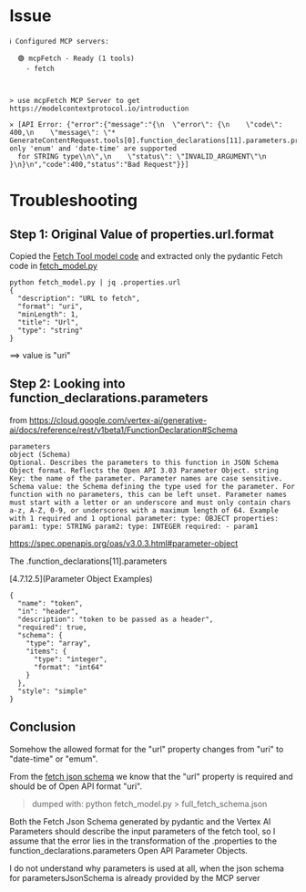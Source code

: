# Issue
```
ℹ Configured MCP servers:
 
  🟢 mcpFetch - Ready (1 tools)
    - fetch



> use mcpFetch MCP Server to get https://modelcontextprotocol.io/introduction

✕ [API Error: {"error":{"message":"{\n  \"error\": {\n    \"code\": 400,\n    \"message\": \"* GenerateContentRequest.tools[0].function_declarations[11].parameters.properties[url].format: only 'enum' and 'date-time' are supported 
  for STRING type\\n\",\n    \"status\": \"INVALID_ARGUMENT\"\n  }\n}\n","code":400,"status":"Bad Request"}}]
```

# Troubleshooting

## Step 1: Original Value of properties.url.format

Copied the [Fetch Tool model code](https://github.com/modelcontextprotocol/servers/blob/6b0c30d1a807121fd1ba7b7f906b1aea8486fb35/src/fetch/src/mcp_server_fetch/server.py#L21) and  extracted only the pydantic Fetch code in [fetch_model.py](./fetch_model.py)

```
python fetch_model.py | jq .properties.url
{
  "description": "URL to fetch",
  "format": "uri",
  "minLength": 1,
  "title": "Url",
  "type": "string"
}

```

==> value is "uri"

## Step 2: Looking into function_declarations.parameters

from https://cloud.google.com/vertex-ai/generative-ai/docs/reference/rest/v1beta1/FunctionDeclaration#Schema

```
parameters
object (Schema)
Optional. Describes the parameters to this function in JSON Schema Object format. Reflects the Open API 3.03 Parameter Object. string Key: the name of the parameter. Parameter names are case sensitive. Schema value: the Schema defining the type used for the parameter. For function with no parameters, this can be left unset. Parameter names must start with a letter or an underscore and must only contain chars a-z, A-Z, 0-9, or underscores with a maximum length of 64. Example with 1 required and 1 optional parameter: type: OBJECT properties: param1: type: STRING param2: type: INTEGER required: - param1
```


https://spec.openapis.org/oas/v3.0.3.html#parameter-object

The .function_declarations[11].parameters

[4.7.12.5](Parameter Object Examples)
```
{
  "name": "token",
  "in": "header",
  "description": "token to be passed as a header",
  "required": true,
  "schema": {
    "type": "array",
    "items": {
      "type": "integer",
      "format": "int64"
    }
  },
  "style": "simple"
}
```

## Conclusion
Somehow the allowed format for the "url" property changes from "uri" to "date-time" or "emum".

From the [fetch json schema](full_fetch_schema.json) we know that the "url" property is required and should be of Open API format "uri".

> dumped with: python fetch_model.py > full_fetch_schema.json

Both the Fetch Json Schema generated by pydantic and the Vertex AI Parameters should describe the input parameters of the fetch tool, so I assume that the error lies in the transformation of the .properties to the function_declarations.parameters Open API Parameter Objects.

I do not understand why parameters is used at all, when the json schema for parametersJsonSchema is already provided by the MCP server
